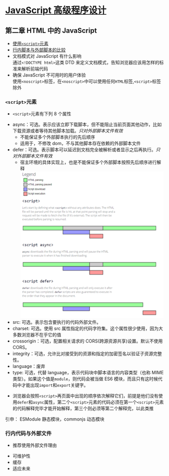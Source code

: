 # [JavaScript 高级程序设计](../README.md)

## 第二章 HTML 中的 JavaScript

- [使用`<script>`元素](#aa)<span id="a"></span>
- [行内脚本与外部脚本的比较](#bb)<span id="b"></span>
- 文档模式对 JavaScript 有什么影响<span id="c"></span>  
  通过`<!DOCTYPE html>`这类 DTD 来定义文档模式，告知浏览器应该用怎样的标准来解析前端代码
- 确保 JavaScript 不可用时的用户体验<span id="d"></span>  
  使用`<noscript>`标签，在`<noscript>`中可以使用任何`HTML`标签,`<script>`标签除外

### `<script>`元素<span id="aa"></span>

- `<script>`元素有下列 8 个属性

* async：可选。表示应该立即下载脚本，但不能阻止当前页面其他动作，比如下载资源或者等待其他脚本加载。_只对外部脚本文件有效_
  - 不能保证多个外部脚本执行的先后顺序
  - 适用于，不修改 dom，不与其他脚本存在依赖的外部脚本文件
* defer：可选。表示脚本可以延迟到文档完全被解析或者显示之后再执行。_只对外部脚本文件有效_
  - 宿主环境的具体实现上，也是不能保证多个外部脚本按照先后顺序进行解释
    ![属性 async 和 defer 之间的区别](./image/async_defer.png)
* src: 可选。表示包含要执行的代码外部文件。
* charset: 可选。使用 src 属性指定的代码字符集。这个属性很少使用，因为大多数浏览器不在乎它的值
* crossorigin：可选，配置相关请求的 CORS(跨源资源共享)设置。默认不使用 CORS。
* integrity：可选，允许比对接受到的资源和指定的加密签名以验证子资源完整性。
* language：废弃
* type: 可选，代替 language，表示代码块中脚本语言的内容类型（也称 MIME 类型）。如果这个值是`module`，则代码会被当做 ES6 模块，而且只有这时候代码中才能出现`import`和`export`关键字。

- 浏览器会按照`<script>`再页面中出现的顺序依次解释它们，前提是他们没有使用`defer`和`async`属性，第二个`<script>`元素的代码必须在第一个`<script>`元素的代码解释完毕才能开始解释，第三个则必须等第二个解释完，以此类推

引申： ESModule 静态模块，commonjs 动态模块

### 行内代码与外部文件<span id="bb"></span>

- 推荐使用外部文件理由

* 可维护性
* 缓存
* 适应未来
